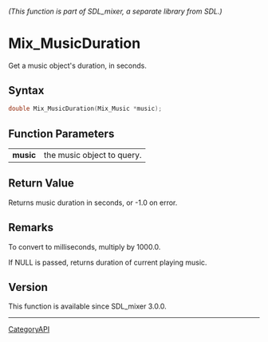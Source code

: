 ###### (This function is part of SDL_mixer, a separate library from SDL.)
# Mix_MusicDuration

Get a music object's duration, in seconds.

## Syntax

```c
double Mix_MusicDuration(Mix_Music *music);

```

## Function Parameters

|               |                            |
| ------------- | -------------------------- |
| **music**     | the music object to query. |

## Return Value

Returns music duration in seconds, or -1.0 on error.

## Remarks

To convert to milliseconds, multiply by 1000.0.

If NULL is passed, returns duration of current playing music.

## Version

This function is available since SDL_mixer 3.0.0.

----
[CategoryAPI](CategoryAPI)

